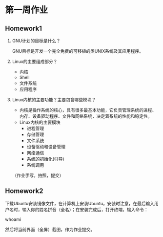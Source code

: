# 第一周作业

## Homework1

1. GNU计划的目标是什么？

    GNU目标是开发一个完全免费的可移植的类UNIX系统及其应用程序。

2. Linux的主要组成部分？

   - 内核
   - Shell
   - 文件系统
   - 应用程序

3. Linux内核的主要功能？主要包含哪些模块？

    - 内核是操作系统的核心，具有很多最基本功能，它负责管理系统的进程、内存、设备驱动程序、文件和网络系统，决定着系统的性能和稳定性。
    - Linux内核的主要模块
      - 进程管理
      - 存储管理
      - 文件系统
      - 设备驱动和设备管理
      - 网络通信
      - 系统的初始化(引导)
      - 系统调用

    （作业手写，拍照，提交）

## Homework2

下载Ubuntu安装镜像文件，在计算机上安装Ubuntu，安装时注意，在最后输入用户名时，输入你的姓名拼音（全名）；在安装完成后，打开终端，输入命令：

whoami

然后将当前界面（全屏）截图，作为作业提交。

